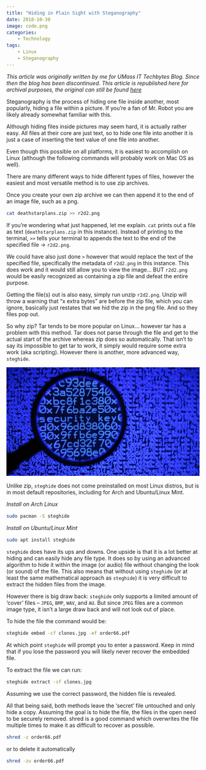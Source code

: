 ```yaml
---
title: "Hiding in Plain Sight with Steganography"
date: 2018-10-30
image: code.png
categories:
    - Technology
tags:
    - Linux
    - Steganography
---
```


*This article was originally written by me for UMass IT Techbytes Blog. Since then the blog has been discontinued. This article is republished here for archival purposes, the original can still be found [here](https://blogs.umass.edu/Techbytes/2018/10/30/hiding-in-plain-sight-with-steganography/)*

Steganography is the process of hiding one file inside another, most popularly, hiding a file within a picture. If you’re a fan of Mr. Robot you are likely already somewhat familiar with this.

Although hiding files inside pictures may seem hard, it is actually rather easy. All files at their core are just text, so to hide one file into another it is just a case of inserting the text value of one file into another.

Even though this possible on all platforms, it is easiest to accomplish on Linux (although the following commands will probably work on Mac OS as well).

There are many different ways to hide different types of files, however the easiest and most versatile method is to use zip archives.

Once you create your own zip archive we can then append it to the end of an image file, such as a png.

```bash
cat deathstarplans.zip >> r2d2.png
```

If you’re wondering what just happened, let me explain. `cat` prints out a file as text (`deathstarplans.zip` in this instance). Instead of printing to the terminal, `>>` tells your terminal to appends the text to the end of the specified file -> `r2d2.png`.

We could have also just done `>` however that would replace the text of the specified file, specifically the metadata of `r2d2.png` in this instance. This does work and it would still allow you to view the image… BUT `r2d2.png` would be easily recognized as containing a zip file and defeat the entire purpose.

Getting the file(s) out is also easy, simply run unzip `r2d2.png`. Unzip will throw a warning that “x extra bytes” are before the zip file, which you can ignore, basically just restates that we hid the zip in the png file. And so they files pop out.

So why zip? Tar tends to be more popular on Linux… however tar has a problem with this method. Tar does not parse through the file and get to the actual start of the archive whereas zip does so automatically. That isn’t to say its impossible to get tar to work, it simply would require some extra work (aka scripting). However there is another, more advanced way, `steghide`.

![](crypt.jpg)

Unlike zip, `steghide` does not come preinstalled on most Linux distros, but is in most default repositories, including for Arch and Ubuntu/Linux Mint.

*Install on Arch Linux*
```bash
sudo pacman -S steghide
```

*Install on Ubuntu/Linux Mint*
```bash
sudo apt install steghide
```

`steghide` does have its ups and downs. One upside is that it is a lot better at hiding and can easily hide any file type. It does so by using an advanced algorithm to hide it within the image (or audio) file without changing the look (or sound) of the file. This also means that without using `steghide` (or at least the same mathematical approach as `steghide`) it is very difficult to extract the hidden files from the image.

However there is big draw back: `steghide` only supports a limited amount of ‘cover’ files – `JPEG`, `BMP`, `WAV`, and `AU`. But since `JPEG` files are a common image type, it isn’t a large draw back and will not look out of place.

To hide the file the command would be:

```bash
steghide embed -cf clones.jpg -ef order66.pdf
```

At which point `steghide` will prompt you to enter a password. Keep in mind that if you lose the password you will likely never recover the embedded file.

To extract the file we can run:

```bash
steghide extract -sf clones.jpg
```

Assuming we use the correct password, the hidden file is revealed.

All that being said, both methods leave the ‘secret’ file untouched and only hide a copy. Assuming the goal is to hide the file, the files in the open need to be securely removed. shred is a good command which overwrites the file multiple times to make it as difficult to recover as possible.

```bash
shred -z order66.pdf
```

or to delete it automatically

```bash
shred -zu order66.pdf
```